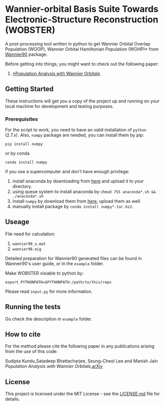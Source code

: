 # Wannier-orbital Basis Suite Towards Electronic-Structure Reconstruction (WOBSTER)

A post-processing tool written in python to get Wannier Orbital Overlap Population (WOOP), Wannier Orbital Hamiltonian Population (WOHP)* from [Wannier90](https://github.com/wannier-developers/wannier90) package.


Before getting into things, you might want to check out the following paper:
1.  [*Population Analysis with Wannier Orbitals](https://arxiv.org/pdf/2009.01130.pdf)

## Getting Started

These instructions will get you a copy of the project up and running on your local machine for development and testing purposes.

### Prerequisites

For the script to work, you need to have an valid installation of `python` (2.7.x).
Also, `numpy` package are needed, you can install them by pip:
```
pip install numpy
```
or by conda
```
conda install numpy
```
if you use a supercomputer and don't have enough privilege:

1. install anaconda by downloading from [here](https://www.anaconda.com/download/) and upload it to your directory.
2. using queue system to install anaconda by `chmod 755 anaconda*.sh && ./anaconda*.sh`
3. install `numpy` by download them from [here](https://anaconda.org/anaconda/numpy), upload them as well.
4. manually install package by `conda install numpy*.tar.bz2`.

## Useage
File need for calculation:

1. `wannier90_u.mat`
2. `wannier90.eig`

Detailed preparation for Wannier90 generated files can be found in Wanneir90's user guide, or in the `example` folder.

Make WOBSTER visiable to python by:
```
export PYTHONPATH=$PYTHONPATH:/path/to/this/repo
```

Please read `input.py` for more information.

## Running the tests

Go check the description in `example` folder.

## How to cite

For the method please cite the following paper in any publications arising from the use of this code:

  Sudipta Kundu,Satadeep Bhattacharjee, Seung-Cheol Lee and Manish Jain
  *Population Analysis with Wannier Orbitals*,[arXiv](https://arxiv.org/pdf/2009.01130.pdf)

## License

This project is licensed under the MIT License - see the [LICENSE.md](https://github.com/Chengcheng-Xiao/WOBSTER) file for details.
